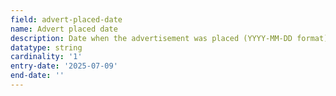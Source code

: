 ```yaml
---
field: advert-placed-date
name: Advert placed date
description: Date when the advertisement was placed (YYYY-MM-DD format)
datatype: string
cardinality: '1'
entry-date: '2025-07-09'
end-date: ''
---
```

